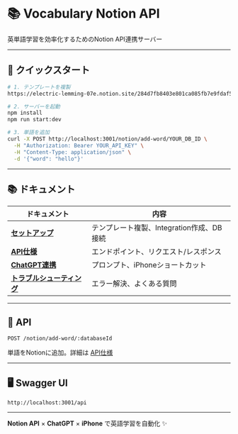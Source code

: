 # 📚 Vocabulary Notion API

英単語学習を効率化するためのNotion API連携サーバー

---

## 🚀 クイックスタート

```bash
# 1. テンプレートを複製
https://electric-lemming-07e.notion.site/284d7fb8403e801ca085fb7e9fdaf538

# 2. サーバーを起動
npm install
npm run start:dev

# 3. 単語を追加
curl -X POST http://localhost:3001/notion/add-word/YOUR_DB_ID \
  -H "Authorization: Bearer YOUR_API_KEY" \
  -H "Content-Type: application/json" \
  -d '{"word": "hello"}'
```

---

## 📚 ドキュメント

| ドキュメント | 内容 |
|---|---|
| **[セットアップ](./docs/SETUP.md)** | テンプレート複製、Integration作成、DB接続 |
| **[API仕様](./docs/API.md)** | エンドポイント、リクエスト/レスポンス |
| **[ChatGPT連携](./docs/CHATGPT_PROMPT.md)** | プロンプト、iPhoneショートカット |
| **[トラブルシューティング](./docs/TROUBLESHOOTING.md)** | エラー解決、よくある質問 |

---

## 📖 API

```
POST /notion/add-word/:databaseId
```

単語をNotionに追加。詳細は [API仕様](./docs/API.md)

---

## 🖥️ Swagger UI

```
http://localhost:3001/api
```

---

**Notion API** × **ChatGPT** × **iPhone** で英語学習を自動化 ✨
